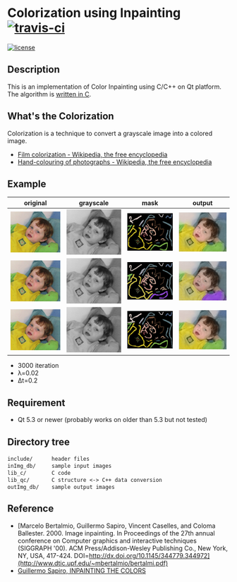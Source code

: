 # Colorization using Inpainting [![travis-ci](https://travis-ci.org/mshr-h/Color_Inpainting.svg?branch=master)](https://travis-ci.org/mshr-h/Color_Inpainting)

[![license](https://img.shields.io/badge/license-MIT-orange.svg)](https://github.com/mshr-h/Color_Inpainting/blob/master/LICENSE)

## Description

This is an implementation of Color Inpainting using C/C++ on Qt platform.
The algorithm is [written in C](lib_c/TSV_Inpaint.c).

## What's the Colorization

Colorization is a technique to convert a grayscale image into a colored image.

- [Film colorization - Wikipedia, the free encyclopedia](https://en.wikipedia.org/wiki/Film_colorization)
- [Hand-colouring of photographs - Wikipedia, the free encyclopedia](https://en.wikipedia.org/wiki/Hand-colouring_of_photographs)

## Example

| original | grayscale | mask | output |
| :------: | :-------: | :--: | :----: |
| ![](inImg_db/Lvn_kid_original.png) | ![](inImg_db/Lvn_kid_gs.png) | ![](inImg_db/Lvn_kid_scrible_1.png) | ![](outImg_db/Lvn_kid_scrible_1_out.png) |
| ![](inImg_db/Lvn_kid_original.png) | ![](inImg_db/Lvn_kid_gs.png) | ![](inImg_db/Lvn_kid_scrible_2.png) | ![](outImg_db/Lvn_kid_scrible_2_out.png) |
| ![](inImg_db/Lvn_kid_original.png) | ![](inImg_db/Lvn_kid_gs.png) | ![](inImg_db/Lvn_kid_scrible_3.png) | ![](outImg_db/Lvn_kid_scrible_3_out.png) |

- 3000 iteration
- λ=0.02
- Δt=0.2

## Requirement

- Qt 5.3 or newer (probably works on older than 5.3 but not tested)

## Directory tree

```
include/      header files
inImg_db/     sample input images
lib_c/        C code
lib_qc/       C structure <-> C++ data conversion
outImg_db/    sample output images
```

## Reference

- [Marcelo Bertalmio, Guillermo Sapiro, Vincent Caselles, and Coloma Ballester. 2000. Image inpainting. In Proceedings of the 27th annual conference on Computer graphics and interactive techniques (SIGGRAPH '00). ACM Press/Addison-Wesley Publishing Co., New York, NY, USA, 417-424. DOI=http://dx.doi.org/10.1145/344779.344972](http://www.dtic.upf.edu/~mbertalmio/bertalmi.pdf)
- [Guillermo Sapiro, INPAINTING THE COLORS](http://www.ima.umn.edu/preprints/pp2004/1979.pdf)
